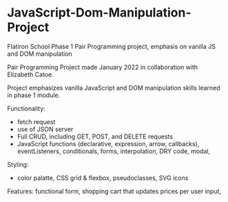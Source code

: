 # JavaScript-Dom-Manipulation-Project
Flatiron School Phase 1 Pair Programming project, emphasis on vanilla JS and DOM manipulation

Pair Programming Project made January 2022 in collaboration with Elizabeth Catoe.

Project emphasizes vanilla JavaScript and DOM manipulation skills learned in phase 1 module. 

Functionality: 
- fetch request
- use of JSON server
- Full CRUD, including GET, POST, and DELETE requests
- JavaScript functions (declarative, expression, arrow, callbacks), eventListeners, conditionals, forms, interpolation, DRY code, modal, 

Styling: 
- color palatte, CSS grid & flexbox, pseudoclasses, SVG icons

Features: functional form, shopping cart that updates prices per user input, 
